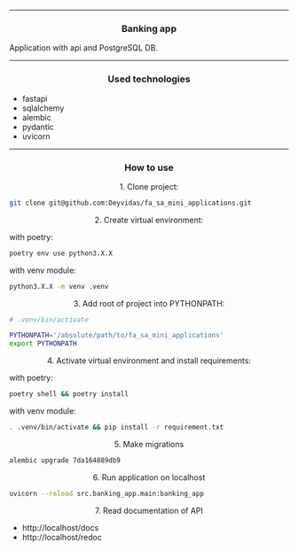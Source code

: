 <!-- @@@@@@@@@@@@@@@@@@@@@@@@@@@@@@@@@@@@@@@@@@@@@@@@@@@@@@@@@@@@@@@@@@@@@@ -->

---

<h3 id="1" align="center">Banking app</h3>

Application with api and PostgreSQL DB.

<!-- @@@@@@@@@@@@@@@@@@@@@@@@@@@@@@@@@@@@@@@@@@@@@@@@@@@@@@@@@@@@@@@@@@@@@@ -->

---

<h3 id="2" align="center">Used technologies</h3>

- fastapi
- sqlalchemy
- alembic
- pydantic
- uvicorn

<!-- @@@@@@@@@@@@@@@@@@@@@@@@@@@@@@@@@@@@@@@@@@@@@@@@@@@@@@@@@@@@@@@@@@@@@@ -->

---

<h3 id="3" align="center">How to use</h3>

<p align="center">1. Clone project:</p>

```bash
git clone git@github.com:Deyvidas/fa_sa_mini_applications.git
```

<p align="center">2. Create virtual environment:</p>

with poetry:

```bash
poetry env use python3.X.X
```
with venv module:

```bash
python3.X.X -m venv .venv
```

<p align="center">3. Add root of project into PYTHONPATH:</p>

```sh
# .venv/bin/activate

PYTHONPATH='/absolute/path/to/fa_sa_mini_applications'
export PYTHONPATH
```

<p align="center">4. Activate virtual environment and install requirements:</p>

with poetry:

```bash
poetry shell && poetry install
```

with venv module:

```bash
. .venv/bin/activate && pip install -r requirement.txt
```

<p align="center">5. Make migrations</p>

```bash
alembic upgrade 7da164889db9
```

<p align="center">6. Run application on localhost</p>

```bash
uvicorn --reload src.banking_app.main:banking_app
```

<p align="center">7. Read documentation of API</p>

- http://localhost/docs
- http://localhost/redoc

